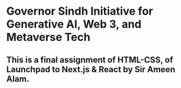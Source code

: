 # Governor Sindh Initiative for Generative AI, Web 3, and Metaverse Tech

## This is a final assignment of HTML-CSS, of Launchpad to Next.js & React by Sir Ameen Alam. 
